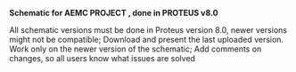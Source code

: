 **Schematic for AEMC PROJECT , done in PROTEUS v8.0**



All schematic versions must be done in Proteus version 8.0, newer versions might not be compatible;
Download and present the last uploaded version. Work only on the newer version of the schematic;
Add comments on changes, so all users know what issues are solved
